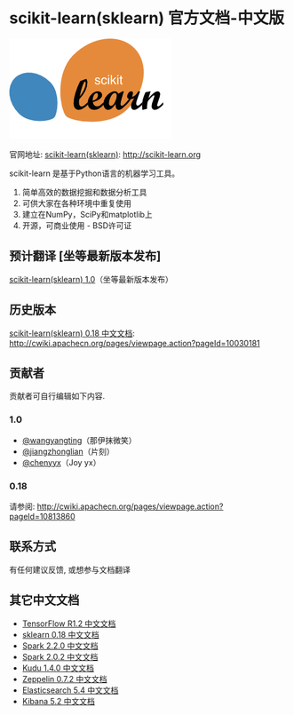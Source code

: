 # scikit-learn(sklearn) 官方文档-中文版
![](doc/en/logos/scikit-learn-logo.png) 

官网地址: [scikit-learn(sklearn)](http://scikit-learn.org): <http://scikit-learn.org>

scikit-learn 是基于Python语言的机器学习工具。
1. 简单高效的数据挖掘和数据分析工具
2. 可供大家在各种环境中重复使用
3. 建立在NumPy，SciPy和matplotlib上
4. 开源，可商业使用 - BSD许可证


## 预计翻译 [坐等最新版本发布]

[scikit-learn(sklearn) 1.0](http://scikit-learn.org/stable/documentation.html)（坐等最新版本发布）


## 历史版本
[scikit-learn(sklearn) 0.18 中文文档](http://cwiki.apachecn.org/pages/viewpage.action?pageId=10030181): <http://cwiki.apachecn.org/pages/viewpage.action?pageId=10030181>


## 贡献者

贡献者可自行编辑如下内容.

### 1.0
* [@wangyangting](https://github.com/wangyangting)（那伊抹微笑）
* [@jiangzhonglian](https://github.com/jiangzhonglian)（片刻）
* [@chenyyx](https://github.com/chenyyx)（Joy yx）

### 0.18
请参阅: <http://cwiki.apachecn.org/pages/viewpage.action?pageId=10813860>


## 联系方式
有任何建议反馈, 或想参与文档翻译


## 其它中文文档
* [TensorFlow R1.2 中文文档](http://cwiki.apachecn.org/pages/viewpage.action?pageId=10030122)
* [sklearn 0.18 中文文档](http://cwiki.apachecn.org/pages/viewpage.action?pageId=10030181)
* [Spark 2.2.0 中文文档](http://spark.apachecn.org/docs/cn/2.2.0/)
* [Spark 2.0.2 中文文档](http://cwiki.apachecn.org/pages/viewpage.action?pageId=2883613)
* [Kudu 1.4.0 中文文档](http://cwiki.apachecn.org/pages/viewpage.action?pageId=10813594)
* [Zeppelin 0.7.2 中文文档](http://cwiki.apachecn.org/pages/viewpage.action?pageId=10030467)
* [Elasticsearch 5.4 中文文档](http://cwiki.apachecn.org/pages/viewpage.action?pageId=4260364)
* [Kibana 5.2 中文文档](http://cwiki.apachecn.org/pages/viewpage.action?pageId=8159377)

